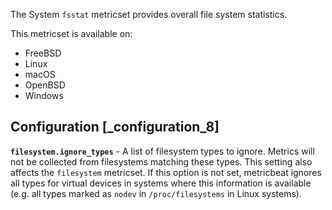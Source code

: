 The System `fsstat` metricset provides overall file system statistics.

This metricset is available on:

* FreeBSD
* Linux
* macOS
* OpenBSD
* Windows


## Configuration [_configuration_8]

**`filesystem.ignore_types`** - A list of filesystem types to ignore. Metrics will not be collected from filesystems matching these types. This setting also affects the `filesystem` metricset. If this option is not set, metricbeat ignores all types for virtual devices in systems where this information is available (e.g. all types marked as `nodev` in `/proc/filesystems` in Linux systems).

